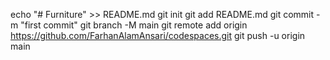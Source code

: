 echo "# Furniture" >> README.md
git init
git add README.md
git commit -m "first commit"
git branch -M main
git remote add origin https://github.com/FarhanAlamAnsari/codespaces.git
git push -u origin main
